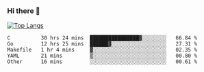 ### Hi there 👋

<!--
**3Xpl0it3r/3Xpl0it3r** is a ✨ _special_ ✨ repository because its `README.md` (this file) appears on your GitHub profile.

Here are some ideas to get you started:

- 🔭 I’m currently working on ...
- 🌱 I’m currently learning ...
- 👯 I’m looking to collaborate on ...
- 🤔 I’m looking for help with ...
- 💬 Ask me about ...
- 📫 How to reach me: ...
- 😄 Pronouns: ...
- ⚡ Fun fact: ...
-->


[![Top Langs](https://github-readme-stats.vercel.app/api/top-langs/?username=3Xpl0it3r&layout=compact)](https://github.com/3Xpl0it3r/3Xpl0it3r)

<!--START_SECTION:waka-->

```text
C          30 hrs 24 mins  ████████████████▓░░░░░░░░   66.84 %
Go         12 hrs 25 mins  ██████▓░░░░░░░░░░░░░░░░░░   27.31 %
Makefile   1 hr 4 mins     ▓░░░░░░░░░░░░░░░░░░░░░░░░   02.35 %
YAML       21 mins         ▒░░░░░░░░░░░░░░░░░░░░░░░░   00.80 %
Other      16 mins         ░░░░░░░░░░░░░░░░░░░░░░░░░   00.61 %
```

<!--END_SECTION:waka-->
